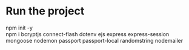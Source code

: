 # Run the project
npm init -y <br>
npm i bcryptjs connect-flash dotenv ejs express express-session mongoose nodemon passport passport-local randomstring nodemailer
